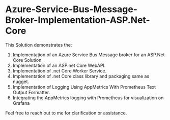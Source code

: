 # Azure-Service-Bus-Message-Broker-Implementation-ASP.Net-Core
This Solution demonstrates the:
1. Implementation of an Azure Service Bus  Message broker for an ASP.Net Core Solution.
2. Implementation of an ASP.net Core WebAPI.
3. Implementation of .net Core Worker Service.
4. Implementation of .net Core class library and packaging same as nugget.
5. Implementation of Logging Using AppMetrics With Prometheus Text Output Formatter.
6. Integrating the AppMetrics logging with Prometheus for visualization on Grafana


Feel free to reach out to me for clarification or assistance.
